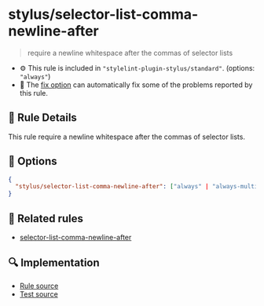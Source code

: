# stylus/selector-list-comma-newline-after

> require a newline whitespace after the commas of selector lists

- :gear: This rule is included in `"stylelint-plugin-stylus/standard"`. (options: `"always"`)
- :wrench: The [fix option](https://stylelint.io/user-guide/usage/options#fix) can automatically fix some of the problems reported by this rule.

## :book: Rule Details

This rule require a newline whitespace after the commas of selector lists.

## :wrench: Options

```json
{
  "stylus/selector-list-comma-newline-after": ["always" | "always-multi-line"]
}
```

## :couple: Related rules

- [selector-list-comma-newline-after]

[selector-list-comma-newline-after]: https://stylelint.io/user-guide/rules/selector-list-comma-newline-after

## :mag: Implementation

- [Rule source](https://github.com/ota-meshi/stylelint-plugin-stylus/blob/master/lib/rules/selector-list-comma-newline-after.js)
- [Test source](https://github.com/ota-meshi/stylelint-plugin-stylus/blob/master/tests/lib/rules/selector-list-comma-newline-after.js)
